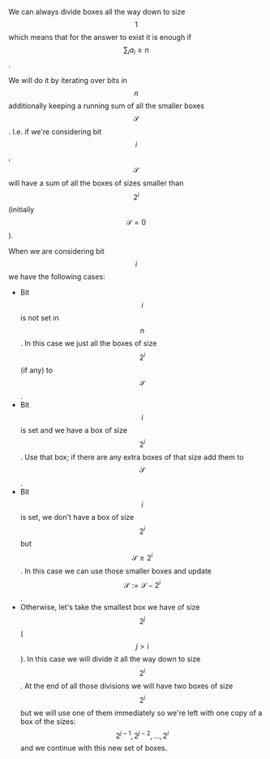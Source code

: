 We can always divide boxes all the way down to size $$1$$ which means that for the answer to exist it is enough if $$\sum_i a_i \ge n$$.

We will do it by iterating over bits in $$n$$ additionally keeping a running sum of all the smaller boxes $$\mathcal{S}$$.  I.e. if we're considering bit $$i$$, $$\mathcal{S}$$ will have a sum of all the boxes of sizes smaller than $$2^i$$ (initially $$\mathcal{S} = 0$$).

When we are considering bit $$i$$ we have the following cases:

- Bit $$i$$ is not set in $$n$$.  In this case we just all the boxes of size $$2^i$$ (if any) to $$\mathcal{S}$$.
- Bit $$i$$ is set and we have a box of size $$2^i$$.  Use that box; if there are any extra boxes of that size add them to $$\mathcal{S}$$.
- Bit $$i$$ is set, we don't have a box of size $$2^i$$ but $$\mathcal{S} \ge 2^i$$.  In this case we can use those smaller boxes and update $$\mathcal{S} := \mathcal{S} - 2^i$$.
- Otherwise, let's take the smallest box we have of size $$2^j$$ ($$j > i$$).  In this case we will divide it all the way down to size $$2^i$$.  At the end of all those divisions we will have two boxes of size $$2^i$$ but we will use one of them immediately so we're left with one copy of a box of the sizes: $$2^{j-1}, 2^{j-2}, \ldots, 2^i$$ and we continue with this new set of boxes.
